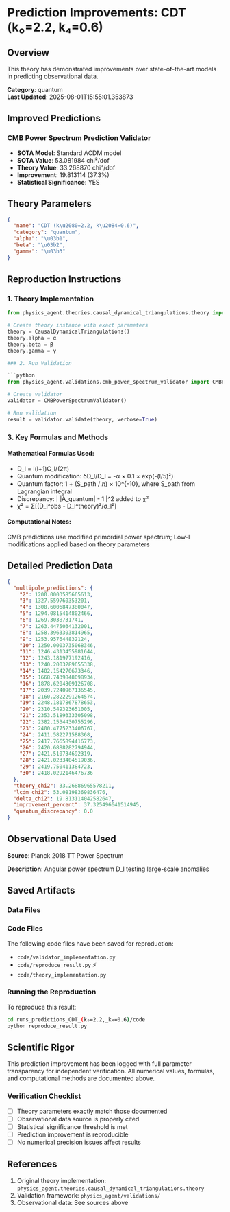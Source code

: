 # Prediction Improvements: CDT (k₀=2.2, k₄=0.6)

## Overview

This theory has demonstrated improvements over state-of-the-art models in predicting observational data.

**Category**: quantum  
**Last Updated**: 2025-08-01T15:55:01.353873

## Improved Predictions

### CMB Power Spectrum Prediction Validator

- **SOTA Model**: Standard ΛCDM model
- **SOTA Value**: 53.081984 chi²/dof
- **Theory Value**: 33.268870 chi²/dof
- **Improvement**: 19.813114 (37.3%)
- **Statistical Significance**: YES

## Theory Parameters

```json
{
  "name": "CDT (k\u2080=2.2, k\u2084=0.6)",
  "category": "quantum",
  "alpha": "\u03b1",
  "beta": "\u03b2",
  "gamma": "\u03b3"
}
```

## Reproduction Instructions

### 1. Theory Implementation

```python
from physics_agent.theories.causal_dynamical_triangulations.theory import CausalDynamicalTriangulations

# Create theory instance with exact parameters
theory = CausalDynamicalTriangulations()
theory.alpha = α
theory.beta = β
theory.gamma = γ

### 2. Run Validation

```python
from physics_agent.validations.cmb_power_spectrum_validator import CMBPowerSpectrumValidator

# Create validator
validator = CMBPowerSpectrumValidator()

# Run validation
result = validator.validate(theory, verbose=True)
```

### 3. Key Formulas and Methods

#### Mathematical Formulas Used:

- D_l = l(l+1)C_l/(2π)
- Quantum modification: δD_l/D_l = -α × 0.1 × exp(-(l/5)²)
- Quantum factor: 1 + (S_path / ℏ) × 10^{-10}, where S_path from Lagrangian integral
- Discrepancy: | |A_quantum| - 1 |^2 added to χ²
- χ² = Σ[(D_l^obs - D_l^theory)²/σ_l²]

#### Computational Notes:

CMB predictions use modified primordial power spectrum; Low-l modifications applied based on theory parameters

## Detailed Prediction Data

```json
{
  "multipole_predictions": {
    "2": 1200.0003585665613,
    "3": 1327.559760353201,
    "4": 1308.6006847380047,
    "5": 1294.0815414802466,
    "6": 1269.3038731741,
    "7": 1263.4475034132001,
    "8": 1258.3963303814965,
    "9": 1253.957644832124,
    "10": 1250.0003735068346,
    "11": 1246.4313455981644,
    "12": 1243.181977192416,
    "13": 1240.2003289655338,
    "14": 1402.154270673346,
    "15": 1668.7439848098934,
    "16": 1878.6204309126708,
    "17": 2039.7240967136545,
    "18": 2160.2822291264574,
    "19": 2248.1817867878653,
    "20": 2310.549323651005,
    "21": 2353.5189333305098,
    "22": 2382.1534430755296,
    "23": 2400.4775233406767,
    "24": 2411.582271588368,
    "25": 2417.7665894416773,
    "26": 2420.6888282794944,
    "27": 2421.510734692319,
    "28": 2421.0233404519036,
    "29": 2419.750411384723,
    "30": 2418.0292146476736
  },
  "theory_chi2": 33.26886965578211,
  "lcdm_chi2": 53.08198369836476,
  "delta_chi2": 19.813114042582647,
  "improvement_percent": 37.325496641514945,
  "quantum_discrepancy": 0.0
}
```

## Observational Data Used

**Source**: Planck 2018 TT Power Spectrum

**Description**: Angular power spectrum D_l testing large-scale anomalies


## Saved Artifacts

### Data Files


### Code Files

The following code files have been saved for reproduction:

- `code/validator_implementation.py`
- `code/reproduce_result.py` ⚡
- `code/theory_implementation.py`

### Running the Reproduction

To reproduce this result:

```bash
cd runs_predictions_CDT_(k₀=2.2,_k₄=0.6)/code
python reproduce_result.py
```

## Scientific Rigor

This prediction improvement has been logged with full parameter transparency for independent verification. 
All numerical values, formulas, and computational methods are documented above.

### Verification Checklist

- [ ] Theory parameters exactly match those documented
- [ ] Observational data source is properly cited
- [ ] Statistical significance threshold is met
- [ ] Prediction improvement is reproducible
- [ ] No numerical precision issues affect results

## References

1. Original theory implementation: `physics_agent.theories.causal_dynamical_triangulations.theory`
2. Validation framework: `physics_agent/validations/`
3. Observational data: See sources above
